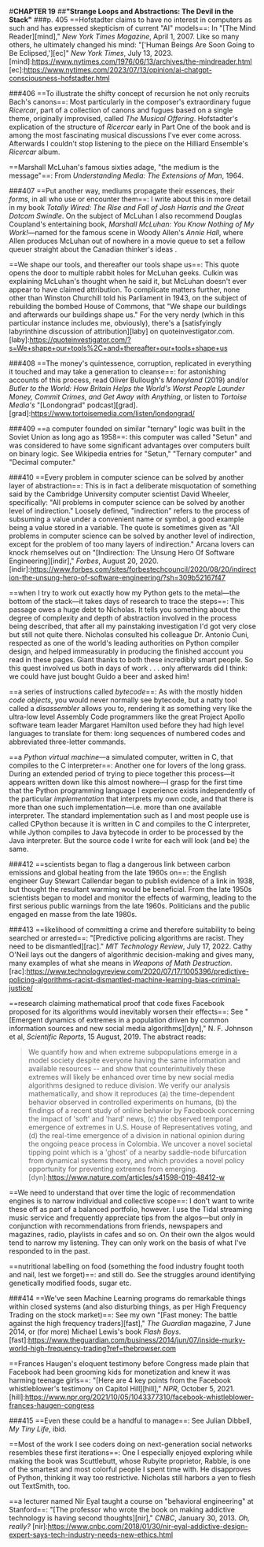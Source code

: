#**CHAPTER 19**
##**"Strange Loops and Abstractions: The Devil in the Stack"**
###p. 405
==Hofstadter claims to have no interest in computers as such and
has expressed skepticism of current "AI" models==:
In "[The Mind Reader][mind]," *New York Times Magazine*, April 1, 2007. Like so many others, he
ultimately changed his mind: "['Human Beings Are Soon Going to Be
Eclipsed,'][ec]" *New York Times*, July 13, 2023.
[mind]:https://www.nytimes.com/1976/06/13/archives/the-mindreader.html
[ec]:https://www.nytimes.com/2023/07/13/opinion/ai-chatgpt-consciousness-hofstadter.html

###406
==To illustrate the shifty concept of recursion he not only
recruits Bach's canons==:
Most particularly in the composer's extraordinary fugue *Ricercar*, part of a collection of canons and fugues based on a single theme, originally improvised, called *The Musical Offering*. Hofstadter's explication of the structure of *Ricercar* early in Part One of the book and is among the most fascinating musical discussions I've ever come across. Afterwards I couldn't stop listening to the piece on the Hilliard Ensemble's *Ricercar* album.

==Marshall McLuhan's famous sixties adage, "the medium is the
message"==:
From *Understanding Media: The Extensions of Man*, 1964.

###407
==Put another way, mediums propagate their essences, their
*forms*, in all who use or encounter them==:
I write about this in more
detail in my book *Totally Wired: The Rise and Fall of Josh Harris and
the Great Dotcom Swindle*. On the subject of McLuhan I also recommend
Douglas Coupland's entertaining book, *Marshall McLuhan: You Know
Nothing of My Work!*—named for the famous scene in Woody Allen's
*Annie Hall*, where Allen produces McLuhan out of nowhere in a movie queue to set a fellow queuer straight about the Canadian thinker's ideas .

==We shape our tools, and thereafter our tools shape us==:
This
quote opens the door to multiple rabbit holes for McLuhan geeks. Culkin
was explaining McLuhan's thought when he said it, but McLuhan doesn't
ever appear to have claimed attribution. To complicate matters further,
none other than Winston Churchill told his Parliament in 1943, on the
subject of rebuilding the bombed House of Commons, that "We shape our
buildings and afterwards our buildings shape us." For the very nerdy
(which in this particular instance includes me, obviously), there's a [satisfyingly
labyrinthine discussion of attribution][laby] on quoteinvestigator.com.
[laby]:https://quoteinvestigator.com/?s=We+shape+our+tools%2C+and+thereafter+our+tools+shape+us

###408
==The money's quintessence, corruption, replicated in everything
it touched and may take a generation to cleanse==:
for astonishing
accounts of this process, read Oliver Bullough's *Moneyland* (2019)
and/or *Butler to the World: How Britain Helps the World's Worst People
Launder Money, Commit Crimes, and Get Away with Anything*, or listen to
*Tortoise Media's* "[Londongrad" podcast][grad].
[grad]:https://www.tortoisemedia.com/listen/londongrad/

###409
==a computer founded on similar "ternary" logic was built in the
Soviet Union as long ago as 1958==:
this computer was called "Setun" and
was considered to have some significant advantages over computers built
on binary logic. See Wikipedia entries for "Setun," "Ternary computer"
and "Decimal computer."

###410
==Every problem in computer science can be solved by another
layer of abstraction==:
This is in fact a deliberate misquotation of
something said by the Cambridge University computer scientist David
Wheeler, specifically: "All problems in computer science can be solved
by another level of indirection." Loosely defined, "indirection" refers
to the process of subsuming a value under a convenient name or symbol, a
good example being a value stored in a variable. The quote is sometimes
given as "All problems in computer science can be solved by another
level of indirection, except for the problem of too many layers of
indirection." Arcana lovers can knock rhemselves out on "[Indirection:
The Unsung Hero Of Software Engineering][indir]," *Forbes*, August 20, 2020.
[indir]:https://www.forbes.com/sites/forbestechcouncil/2020/08/20/indirection-the-unsung-hero-of-software-engineering/?sh=309b52167f47

==when I try to work out exactly how my Python gets to the
metal—the bottom of the stack—it takes days of research to trace the
steps==:
This passage owes a huge debt to Nicholas. It tells you
something about the degree of complexity and depth of abstraction
involved in the process being described, that after all my painstaking
investigation I'd got very close but still not quite there. Nicholas
consulted his colleague Dr. Antonio Cuni, respected as one of the
world's leading authorities on Python compiler design, and helped
immeasurably in producing the finished account you read in these pages.
Giant thanks to both these incredibly smart people. So this quest
involved us both in days of work . . . only afterwards did I think: we
could have just bought Guido a beer and asked him!

==a series of instructions called *bytecode*==:
As with the mostly
hidden *code objects*, you would never normally see bytecode, but a
natty tool called a *disassembler* allows you to, rendering it as
something very like the ultra-low level Assembly Code programmers like
the great Project Apollo software team leader Margaret Hamilton used
before they had high level languages to translate for them: long
sequences of numbered codes and abbreviated three-letter commands.

==a *Python virtual machine*—a simulated computer, written in
C, that compiles to the C interpreter==:
Another one for lovers of the
long grass. During an extended period of trying to piece together this
process—it appears written down like this almost nowhere—I grasp for
the first time that the Python programming language I experience exists
independently of the particular *implementation* that interprets my own
code, and that there is more than one such implementation—i.e. more
than one available interpreter. The standard implementation such as I
and most people use is called CPython because it is written in C and
compiles to the C interpreter, while Jython compiles to Java bytecode in
order to be processed by the Java interpreter. But the source code I
write for each will look (and be) the same.

###412
==scientists began to flag a dangerous link between carbon
emissions and global heating from the late 1960s on==:
the English
engineer Guy Stewart Callendar began to publish evidence of a link in
1938, but thought the resultant warming would be beneficial. From the
late 1950s scientists began to model and monitor the effects of warming,
leading to the first serious public warnings from the late 1960s.
Politicians and the public engaged en masse from the late 1980s.

###413
==likelihood of committing a crime and therefore suitability to
being searched or arrested==:
"[Predictive policing algorithms are racist.
They need to be dismantled][rac]." *MIT Technology Review*, July 17, 2022.
Cathy O'Neil lays out the dangers of algorithmic decision-making and
gives many, many examples of what she means in *Weapons of Math
Destruction*.
[rac]:https://www.technologyreview.com/2020/07/17/1005396/predictive-policing-algorithms-racist-dismantled-machine-learning-bias-criminal-justice/

==research claiming mathematical proof that code fixes Facebook
proposed for its algorithms would inevitably worsen their effects==:
See
"[Emergent dynamics of extremes in a population driven by common
information sources and new social media algorithms][dyn]," N. F. Johnson et
al, *Scientific Reports*, 15 August, 2019. The abstract reads:
>We quantify how and when extreme subpopulations emerge in a model
society despite everyone having the same information and available
resources -- and show that counterintuitively these extremes will likely
be enhanced over time by new social media algorithms designed to reduce
division. We verify our analysis mathematically, and show it reproduces
(a) the time-dependent behavior observed in controlled experiments on
humans, (b) the findings of a recent study of online behavior by
Facebook concerning the impact of 'soft' and 'hard' news, (c) the
observed temporal emergence of extremes in U.S. House of Representatives
voting, and (d) the real-time emergence of a division in national
opinion during the ongoing peace process in Colombia. We uncover a novel
societal tipping point which is a 'ghost' of a nearby saddle-node
bifurcation from dynamical systems theory, and which provides a novel
policy opportunity for preventing extremes from emerging.
[dyn]:https://www.nature.com/articles/s41598-019-48412-w

==We need to understand that over time the logic of
recommendation engines is to narrow individual and collective scope==:
I
don't want to write these off as part of a balanced portfolio, however.
I use the Tidal streaming music service and frequently appreciate tips
from the algos—but only in conjunction with recommendations from
friends, newspapers and magazines, radio, playlists in cafes and so on.
On their own the algos would tend to narrow my listening. They can only
work on the basis of what I've responded to in the past.

==nutritional labelling on food (something the food industry
fought tooth and nail, lest we forget)==:
and still do. See the struggles
around identifying genetically modified foods, sugar etc.

###414
==We've seen Machine Learning programs do remarkable things
within closed systems (and also disturbing things, as per High Frequency
Trading on the stock market)==:
See my own "[Fast money: The battle
against the high frequency traders][fast]," *The Guardian* magazine, 7 June
2014, or (for more) Michael Lewis's book *Flash Boys*.
[fast]:https://www.theguardian.com/business/2014/jun/07/inside-murky-world-high-frequency-trading?ref=thebrowser.com

==Frances Haugen's eloquent testimony before Congress made plain
that Facebook had been grooming kids for monetization and knew it was
harming teenage girls==:
"[Here are 4 key points from the Facebook
whistleblower's testimony on Capitol Hill][hill]," *NPR*, October 5, 2021.
[hill]:https://www.npr.org/2021/10/05/1043377310/facebook-whistleblower-frances-haugen-congress

###415
==Even these could be a handful to manage==:
See Julian Dibbell, *My Tiny Life*, ibid.

==Most of the work I see coders doing on next-generation social
networks resembles these first iterations==:
One I especially enjoyed
exploring while making the book was Scuttlebutt, whose Rubyite
proprietor, Rabble, is one of the smartest and most colorful people I
spent time with. He disapproves of Python, thinking it way too
restrictive. Nicholas still harbors a yen to flesh out TextSmith, too.

==a lecturer named Nir Eyal taught a course on "behavioral
engineering" at Stanford==:
"[The professor who wrote the book on making
addictive technology is having second thoughts][nir]," *CNBC*, January 30, 2013. *Oh, really?*
[nir]:https://www.cnbc.com/2018/01/30/nir-eyal-addictive-design-expert-says-tech-industry-needs-new-ethics.html
